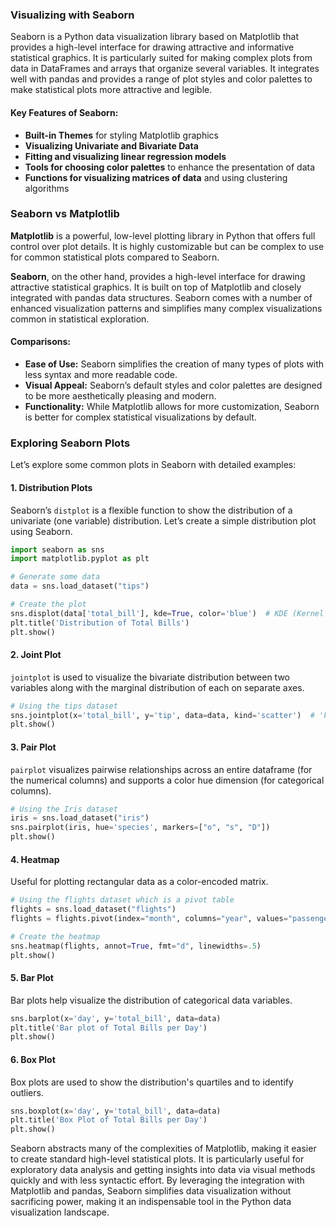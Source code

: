 ### Visualizing with Seaborn

Seaborn is a Python data visualization library based on Matplotlib that provides a high-level interface for drawing attractive and informative statistical graphics. It is particularly suited for making complex plots from data in DataFrames and arrays that organize several variables. It integrates well with pandas and provides a range of plot styles and color palettes to make statistical plots more attractive and legible.

#### Key Features of Seaborn:
- **Built-in Themes** for styling Matplotlib graphics
- **Visualizing Univariate and Bivariate Data**
- **Fitting and visualizing linear regression models**
- **Tools for choosing color palettes** to enhance the presentation of data
- **Functions for visualizing matrices of data** and using clustering algorithms

### Seaborn vs Matplotlib

**Matplotlib** is a powerful, low-level plotting library in Python that offers full control over plot details. It is highly customizable but can be complex to use for common statistical plots compared to Seaborn.

**Seaborn**, on the other hand, provides a high-level interface for drawing attractive statistical graphics. It is built on top of Matplotlib and closely integrated with pandas data structures. Seaborn comes with a number of enhanced visualization patterns and simplifies many complex visualizations common in statistical exploration.

#### Comparisons:
- **Ease of Use:** Seaborn simplifies the creation of many types of plots with less syntax and more readable code.
- **Visual Appeal:** Seaborn’s default styles and color palettes are designed to be more aesthetically pleasing and modern.
- **Functionality:** While Matplotlib allows for more customization, Seaborn is better for complex statistical visualizations by default.

### Exploring Seaborn Plots

Let’s explore some common plots in Seaborn with detailed examples:

#### 1. Distribution Plots

Seaborn’s `distplot` is a flexible function to show the distribution of a univariate (one variable) distribution. Let’s create a simple distribution plot using Seaborn.

```python
import seaborn as sns
import matplotlib.pyplot as plt

# Generate some data
data = sns.load_dataset("tips")

# Create the plot
sns.displot(data['total_bill'], kde=True, color='blue')  # KDE (Kernel Density Estimate) adds a smoothed line over the histogram
plt.title('Distribution of Total Bills')
plt.show()
```

#### 2. Joint Plot

`jointplot` is used to visualize the bivariate distribution between two variables along with the marginal distribution of each on separate axes.

```python
# Using the tips dataset
sns.jointplot(x='total_bill', y='tip', data=data, kind='scatter')  # 'kind' can be 'scatter', 'reg', 'resid', 'kde', or 'hex'
plt.show()
```

#### 3. Pair Plot

`pairplot` visualizes pairwise relationships across an entire dataframe (for the numerical columns) and supports a color hue dimension (for categorical columns).

```python
# Using the Iris dataset
iris = sns.load_dataset("iris")
sns.pairplot(iris, hue='species', markers=["o", "s", "D"])
plt.show()
```

#### 4. Heatmap

Useful for plotting rectangular data as a color-encoded matrix.

```python
# Using the flights dataset which is a pivot table
flights = sns.load_dataset("flights")
flights = flights.pivot(index="month", columns="year", values="passengers")

# Create the heatmap
sns.heatmap(flights, annot=True, fmt="d", linewidths=.5)
plt.show()
```

#### 5. Bar Plot

Bar plots help visualize the distribution of categorical data variables.

```python
sns.barplot(x='day', y='total_bill', data=data)
plt.title('Bar plot of Total Bills per Day')
plt.show()
```

#### 6. Box Plot

Box plots are used to show the distribution's quartiles and to identify outliers.

```python
sns.boxplot(x='day', y='total_bill', data=data)
plt.title('Box Plot of Total Bills per Day')
plt.show()
```



Seaborn abstracts many of the complexities of Matplotlib, making it easier to create standard high-level statistical plots. It is particularly useful for exploratory data analysis and getting insights into data via visual methods quickly and with less syntactic effort. By leveraging the integration with Matplotlib and pandas, Seaborn simplifies data visualization without sacrificing power, making it an indispensable tool in the Python data visualization landscape.
